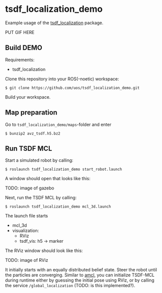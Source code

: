 # tsdf_localization_demo

Example usage of the [tsdf_localization](https://github.com/uos/tsdf_localization_demo.git) package.

PUT GIF HERE

## Build DEMO
Requirements:
- tsdf_localization

Clone this repository into your ROS(-noetic) workspace:

```console
$ git clone https://github.com/uos/tsdf_localization_demo.git
```

Build your workspace.

## Map preparation
Go to `tsdf_localization_demo/maps`-folder and enter

```console
$ bunzip2 avz_tsdf.h5.bz2
```

## Run TSDF MCL

Start a simulated robot by calling:

```console
$ roslaunch tsdf_localization_demo start_robot.launch
```

A window should open that looks like this:

TODO: image of gazebo


Next, run the TSDF MCL by calling:

```console
$ roslaunch tsdf_localization_demo mcl_3d.launch
```

The launch file starts
- mcl_3d
- visualization: 
    - RViz
    - tsdf_vis: h5 -> marker


The RViz window should look like this:

TODO: image of RViz


It initially starts with an equally distributed belief state. Steer the robot until the particles are converging. Similar to [amcl](http://wiki.ros.org/amcl), you can initialize TSDF-MCL during runtime either by guessing the initial pose using RViz, or by calling the service `/global_localization` (TODO: is this implemented?). 
